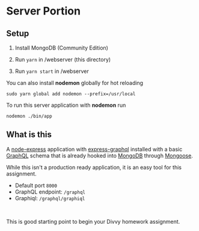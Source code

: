 # Server Portion

## Setup

1. Install MongoDB (Community Edition)

2. Run `yarn` in /webserver (this directory)

3. Run `yarn start` in  /webserver

You can also install **nodemon** globally for hot reloading

    sudo yarn global add nodemon --prefix=/usr/local

To run this server application with **nodemon** run 

    nodemon ./bin/app


## What is this


A 
[node-express](https://expressjs.com/) application with 
[express-graphql](https://github.com/graphql/express-graphql) installed with a basic 
[GraphQL](https://graphql.org/) schema that is already hooked into 
[MongoDB](https://docs.mongodb.com/) through 
[Mongoose](https://mongoosejs.com/).

While this isn't a production ready application, it is an easy tool for this assignment.

* Default port `8000`
* GraphQL endpoint: `/graphql`
* Graphiql: `/graphql/graphiql`


<br />

This is good starting point to begin your Divvy homework assignment.



